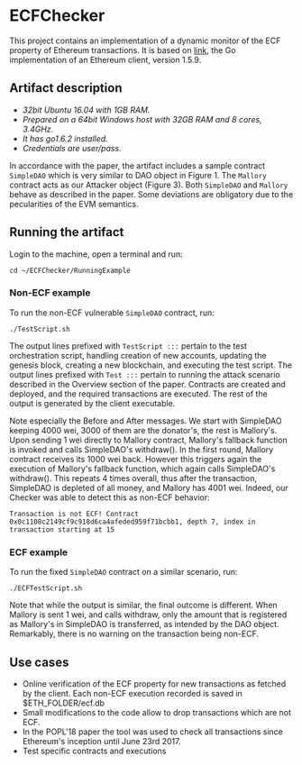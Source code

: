 # ECFChecker

This project contains an implementation of a dynamic monitor of the ECF property of Ethereum transactions.
It is based on [link](https://github.com/ethereum/go-ethereum "_geth_"), the Go implementation of an Ethereum client, version 1.5.9.

## Artifact description
+ _32bit Ubuntu 16.04 with 1GB RAM._
+ _Prepared on a 64bit Windows host with 32GB RAM and 8 cores, 3.4GHz._
+ _It has go1.6.2 installed._
+ _Credentials are user/pass._

In accordance with the paper, the artifact includes a sample contract ```SimpleDAO``` which is very similar to DAO object in Figure 1.
The ```Mallory``` contract acts as our Attacker object (Figure 3).
Both ```SimpleDAO``` and ```Mallory``` behave as described in the paper. Some deviations are obligatory due to the pecularities of the EVM semantics.

## Running the artifact
Login to the machine, open a terminal and run:

	cd ~/ECFChecker/RunningExample

### Non-ECF example
To run the non-ECF vulnerable ```SimpleDAO``` contract, run:

	./TestScript.sh

The output lines prefixed with ```TestScript :::``` pertain to the test orchestration script, handling creation of new accounts, updating the genesis block, creating a new blockchain, and executing the test script.
The output lines prefixed with ```Test :::``` pertain to running the attack scenario described in the Overview section of the paper. Contracts are created and deployed, and the required transactions are executed.
The rest of the output is generated by the client executable.

Note especially the Before and After messages.
We start with SimpleDAO keeping 4000 wei, 3000 of them are the donator's, the rest is Mallory's. 
Upon sending 1 wei directly to Mallory contract, Mallory's fallback function is invoked and calls SimpleDAO's withdraw(). 
In the first round, Mallory contract receives its 1000 wei back. 
However this triggers again the execution of Mallory's fallback function, which again calls SimpleDAO's withdraw(). 
This repeats 4 times overall, thus after the transaction, SimpleDAO is depleted of all money, and Mallory has 4001 wei.
Indeed, our Checker was able to detect this as non-ECF behavior:

	Transaction is not ECF! Contract 0x0c1108c2149cf9c918d6ca4afeded959f71bcbb1, depth 7, index in transaction starting at 15


### ECF example
To run the fixed ```SimpleDAO``` contract on a similar scenario, run:

	./ECFTestScript.sh

Note that while the output is similar, the final outcome is different.
When Mallory is sent 1 wei, and calls withdraw, only the amount that is registered as Mallory's in SimpleDAO is transferred, as intended by the DAO object.
Remarkably, there is no warning on the transaction being non-ECF.


## Use cases
 - Online verification of the ECF property for new transactions as fetched by the client. Each non-ECF execution recorded is saved in $ETH_FOLDER/ecf.db
 - Small modifications to the code allow to drop transactions which are not ECF.
 - In the POPL'18 paper the tool was used to check all transactions since Ethereum's inception until June 23rd 2017.
 - Test specific contracts and executions

